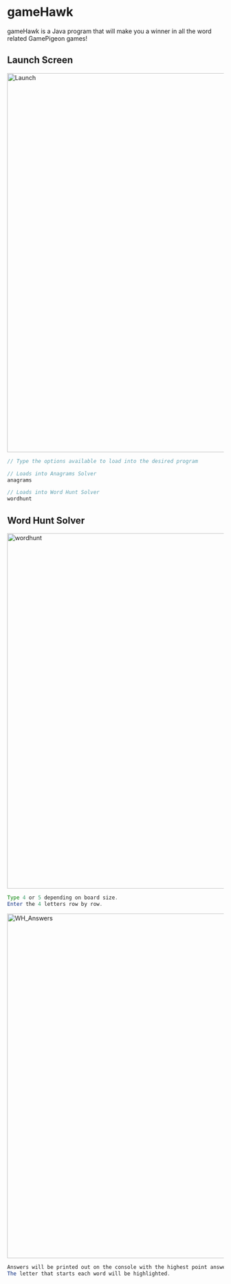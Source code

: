 # gameHawk
gameHawk is a Java program that will make you a winner in all the word related GamePigeon games!

## Launch Screen
<img width="879" alt="Launch" src="https://github.com/hyeokjinjin/gameHawk/assets/118947872/a9ed738c-f2e2-4b1a-855e-2fdbb6005b9d">

```java
// Type the options available to load into the desired program

// Loads into Anagrams Solver
anagrams

// Loads into Word Hunt Solver
wordhunt
```

## Word Hunt Solver
<img width="824" alt="wordhunt" src="https://github.com/hyeokjinjin/gameHawk/assets/118947872/caaf097e-eae5-47cc-9856-df7137da431a">

```java
Type 4 or 5 depending on board size.
Enter the 4 letters row by row.
```

<img width="799" alt="WH_Answers" src="https://github.com/hyeokjinjin/gameHawk/assets/118947872/7cf9ce8e-3f96-441d-b338-6a816edb605c">

```java
Answers will be printed out on the console with the highest point answers first.
The letter that starts each word will be highlighted.
```
